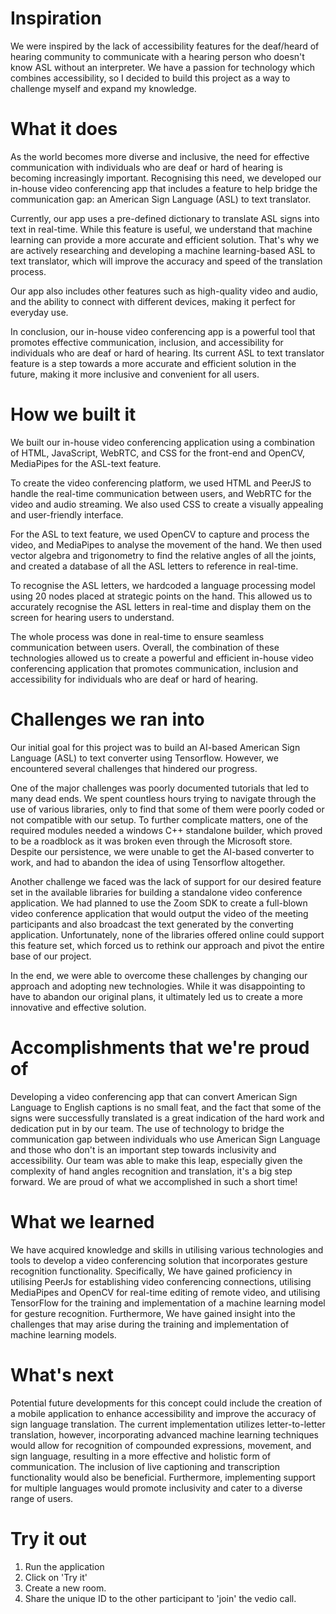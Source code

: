 
# Inspiration
We were inspired by the lack of accessibility features for the deaf/heard of hearing community to communicate with a hearing person who doesn't know ASL without an interpreter. We have a passion for technology which combines accessibility, so I decided to build this project as a way to challenge myself and expand my knowledge.

# What it does
As the world becomes more diverse and inclusive, the need for effective communication with individuals who are deaf or hard of hearing is becoming increasingly important. Recognising this need, we developed our in-house video conferencing app that includes a feature to help bridge the communication gap: an American Sign Language (ASL) to text translator.

Currently, our app uses a pre-defined dictionary to translate ASL signs into text in real-time. While this feature is useful, we understand that machine learning can provide a more accurate and efficient solution. That's why we are actively researching and developing a machine learning-based ASL to text translator, which will improve the accuracy and speed of the translation process.

Our app also includes other features such as high-quality video and audio, and the ability to connect with different devices, making it perfect for everyday use.

In conclusion, our in-house video conferencing app is a powerful tool that promotes effective communication, inclusion, and accessibility for individuals who are deaf or hard of hearing. Its current ASL to text translator feature is a step towards a more accurate and efficient solution in the future, making it more inclusive and convenient for all users.

# How we built it
We built our in-house video conferencing application using a combination of HTML, JavaScript, WebRTC, and CSS for the front-end and OpenCV, MediaPipes for the ASL-text feature.

To create the video conferencing platform, we used HTML and PeerJS to handle the real-time communication between users, and WebRTC for the video and audio streaming. We also used CSS to create a visually appealing and user-friendly interface.

For the ASL to text feature, we used OpenCV to capture and process the video, and MediaPipes to analyse the movement of the hand. We then used vector algebra and trigonometry to find the relative angles of all the joints, and created a database of all the ASL letters to reference in real-time.

To recognise the ASL letters, we hardcoded a language processing model using 20 nodes placed at strategic points on the hand. This allowed us to accurately recognise the ASL letters in real-time and display them on the screen for hearing users to understand.

The whole process was done in real-time to ensure seamless communication between users. Overall, the combination of these technologies allowed us to create a powerful and efficient in-house video conferencing application that promotes communication, inclusion and accessibility for individuals who are deaf or hard of hearing.

# Challenges we ran into
Our initial goal for this project was to build an AI-based American Sign Language (ASL) to text converter using Tensorflow. However, we encountered several challenges that hindered our progress.

One of the major challenges was poorly documented tutorials that led to many dead ends. We spent countless hours trying to navigate through the use of various libraries, only to find that some of them were poorly coded or not compatible with our setup. To further complicate matters, one of the required modules needed a windows C++ standalone builder, which proved to be a roadblock as it was broken even through the Microsoft store. Despite our persistence, we were unable to get the AI-based converter to work, and had to abandon the idea of using Tensorflow altogether.

Another challenge we faced was the lack of support for our desired feature set in the available libraries for building a standalone video conference application. We had planned to use the Zoom SDK to create a full-blown video conference application that would output the video of the meeting participants and also broadcast the text generated by the converting application. Unfortunately, none of the libraries offered online could support this feature set, which forced us to rethink our approach and pivot the entire base of our project.

In the end, we were able to overcome these challenges by changing our approach and adopting new technologies. While it was disappointing to have to abandon our original plans, it ultimately led us to create a more innovative and effective solution.

# Accomplishments that we're proud of
Developing a video conferencing app that can convert American Sign Language to English captions is no small feat, and the fact that some of the signs were successfully translated is a great indication of the hard work and dedication put in by our team. The use of technology to bridge the communication gap between individuals who use American Sign Language and those who don't is an important step towards inclusivity and accessibility. Our team was able to make this leap, especially given the complexity of hand angles recognition and translation, it's a big step forward. We are proud of what we accomplished in such a short time!

# What we learned
We have acquired knowledge and skills in utilising various technologies and tools to develop a video conferencing solution that incorporates gesture recognition functionality. Specifically, We have gained proficiency in utilising PeerJs for establishing video conferencing connections, utilising MediaPipes and OpenCV for real-time editing of remote video, and utilising TensorFlow for the training and implementation of a machine learning model for gesture recognition. Furthermore, We have gained insight into the challenges that may arise during the training and implementation of machine learning models.

# What's next 
Potential future developments for this concept could include the creation of a mobile application to enhance accessibility and improve the accuracy of sign language translation. The current implementation utilizes letter-to-letter translation, however, incorporating advanced machine learning techniques would allow for recognition of compounded expressions, movement, and sign language, resulting in a more effective and holistic form of communication. The inclusion of live captioning and transcription functionality would also be beneficial. Furthermore, implementing support for multiple languages would promote inclusivity and cater to a diverse range of users.

# Try it out
1. Run the application
2. Click on 'Try it'
3. Create a new room.
4. Share the unique ID to the other participant to 'join' the vedio call.
